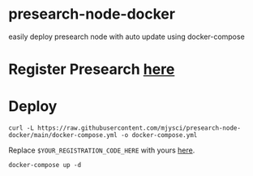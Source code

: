 # presearch-node-docker
easily deploy presearch node with auto update using docker-compose

# Register Presearch [here](https://s.mjyai.com/presearch)

# Deploy
```
curl -L https://raw.githubusercontent.com/mjysci/presearch-node-docker/main/docker-compose.yml -o docker-compose.yml
```
Replace `$YOUR_REGISTRATION_CODE_HERE` with yours [here](https://nodes.presearch.org/dashboard).
```
docker-compose up -d
``` 